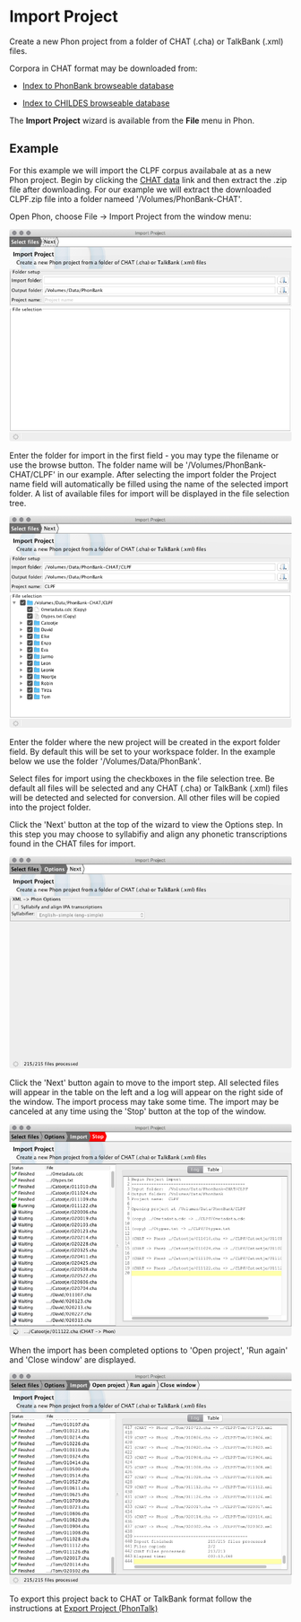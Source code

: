 # Import Project

Create a new Phon project from a folder of CHAT (.cha) or TalkBank (.xml) files.

Corpora in CHAT format may be downloaded from:

 * [Index to PhonBank browseable database](https://phonbank.talkbank.org/access/)

 * [Index to CHILDES browseable database](https://childes.talkbank.org/access/)
  
The **Import Project** wizard is available from the **File** menu in Phon.

## Example

For this example we will import the CLPF corpus availabale at [](https://phonbank.talkbank.org/access/Dutch/CLPF.html) as a new Phon project.
Begin by clicking the [CHAT data](https://phonbank.talkbank.org/data/Dutch/CLPF.zip) link and then extract the .zip file after downloading. 
For our example we will extract the downloaded CLPF.zip file into a folder nameed '/Volumes/PhonBank-CHAT'.

Open Phon, choose File -> Import Project from the window menu:

![./images/import_project_step1a.png](./images/import_project_step1a.png)

Enter the folder for import in the first field - you may type the filename or use the browse button. The folder name will be '/Volumes/PhonBank-CHAT/CLPF' in our example.
After selecting the import folder the Project name field will automatically be filled using the name of the selected import folder. A list of available files for import will
be displayed in the file selection tree.

![./images/import_project_step1b.png](./images/import_project_step1b.png)

Enter the folder where the new project will be created in the export folder field. By default this will be set to your workspace folder. In the example below we use the folder '/Volumes/Data/PhonBank'.

Select files for import using the checkboxes in the file selection tree. Be default all files will be selected and any CHAT (.cha) or TalkBank (.xml) files will be detected
and selected for conversion. All other files will be copied into the project folder.

Click the 'Next' button at the top of the wizard to view the Options step. In this step you may choose to syllabifiy and align any phonetic transcriptions found in the CHAT files for import.

![./images/import_project_step2.png](./images/import_project_step2.png)

Click the 'Next' button again to move to the import step. All selected files will appear in the table on the left and a log will appear on the right side of the window. The import process may take
some time. The import may be canceled at any time using the 'Stop' button at the top of the window.

![./images/import_project_step3a.png](./images/import_project_step3a.png)

When the import has been completed options to 'Open project', 'Run again' and 'Close window' are displayed.

![./images/import_project_step3b.png](./images/import_project_step3b.png)

To export this project back to CHAT or TalkBank format follow the instructions at  [Export Project (PhonTalk)](./export_project.md)